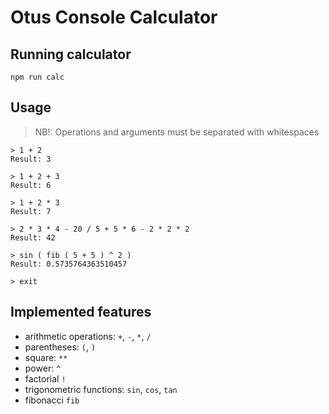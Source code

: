 # Otus Console Calculator

## Running calculator
```
npm run calc
```

## Usage
>NB!: Operations and arguments must be separated with whitespaces
```
> 1 + 2
Result: 3

> 1 + 2 + 3
Result: 6

> 1 + 2 * 3
Result: 7

> 2 * 3 * 4 - 20 / 5 + 5 * 6 - 2 * 2 * 2
Result: 42

> sin ( fib ( 5 + 5 ) ^ 2 )
Result: 0.5735764363510457

> exit
```

## Implemented features
- arithmetic operations: `+`, `-`, `*`, `/`
- parentheses: `(`, `)`
- square: `**`
- power: `^`
- factorial `!`
- trigonometric functions: `sin`, `cos`, `tan`
- fibonacci `fib`